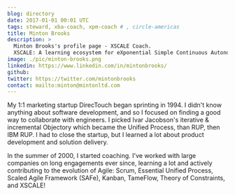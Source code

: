 ```yaml
---
blog: directory
date: 2017-01-01 00:01 UTC
tags: steward, xba-coach, xpm-coach # , circle-americas
title: Minton Brooks
description: >
  Minton Brooks's profile page - XSCALE Coach.
  XSCALE: A learning ecosystem for eXponential Simple Continuous Autonomous Learning Ecosystems
image: ./pic/minton-brooks.png
linkedin: https://www.linkedin.com/in/mintonbrooks/
github: 
twitter: https://twitter.com/mintonbrooks
contact: mailto:minton@mintonltd.com
---
```


My 1:1 marketing startup DirecTouch began sprinting in 1994. I didn't know anything about software development, and so I focused on finding a good way to collaborate with engineers. I picked Ivar Jacobson's iterative & incremental Objectory which became the Unified Process, than RUP, then IBM RUP. I had to close the startup, but I learned a lot about product development and solution delivery. 

In the summer of 2000, I started coaching. I've worked with large companies on long engagements ever since, learning a lot and actively contributing to the evolution of Agile: Scrum, Essential Unified Process, Scaled Agile Framework (SAFe), Kanban, TameFlow, Theory of Constraints, and XSCALE!
